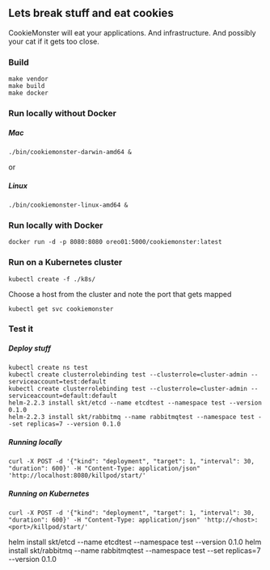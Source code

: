 ## Lets break stuff and eat cookies

CookieMonster will eat your applications. And infrastructure. And possibly your cat if it gets too close.

### Build
```
make vendor
make build
make docker
```

### Run locally without Docker

##### Mac
```
./bin/cookiemonster-darwin-amd64 &
```
or
##### Linux
```
./bin/cookiemonster-linux-amd64 &
```

### Run locally with Docker
```
docker run -d -p 8080:8080 oreo01:5000/cookiemonster:latest
```

### Run on a Kubernetes cluster
```
kubectl create -f ./k8s/
```

Choose a host from the cluster and note the port that gets mapped
```
kubectl get svc cookiemonster
```

### Test it

##### Deploy stuff
```
kubectl create ns test
kubectl create clusterrolebinding test --clusterrole=cluster-admin --serviceaccount=test:default
kubectl create clusterrolebinding test --clusterrole=cluster-admin --serviceaccount=default:default
helm-2.2.3 install skt/etcd --name etcdtest --namespace test --version 0.1.0
helm-2.2.3 install skt/rabbitmq --name rabbitmqtest --namespace test --set replicas=7 --version 0.1.0
```

##### Running locally
```
curl -X POST -d '{"kind": "deployment", "target": 1, "interval": 30, "duration": 600}' -H "Content-Type: application/json" 'http://localhost:8080/killpod/start/'
```

##### Running on Kubernetes
```
curl -X POST -d '{"kind": "deployment", "target": 1, "interval": 30, "duration": 600}' -H "Content-Type: application/json" 'http://<host>:<port>/killpod/start/'
```

helm install skt/etcd --name etcdtest --namespace test --version 0.1.0
helm install skt/rabbitmq --name rabbitmqtest --namespace test --set replicas=7 --version 0.1.0
